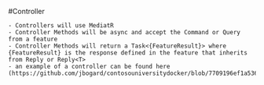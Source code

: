 #Controller

	- Controllers will use MediatR
	- Controller Methods will be async and accept the Command or Query from a feature
	- Controller Methods will return a Task<{FeatureResult}> where {FeatureResult} is the response defined in the feature that inherits from Reply or Reply<T>
	- an example of a controller can be found here (https://github.com/jbogard/contosouniversitydocker/blob/7709196ef1a5369618ac128e26125f7ea2f32bf7/ContosoUniversity/Features/Students/StudentsController.cs)